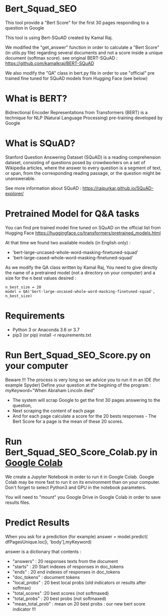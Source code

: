 # Bert_Squad_SEO

This tool provide a "Bert Score" for the first 30 pages responding to a question in Google

This tool is using  Bert-SQuAD created by Kamal Raj. 

We modified the "get_answer" function in order to calculate a "Bert Score"  (in utils.py file)
regarding several documents and not a score inside a unique document (softmax score).
see original BERT-SQuAD : https://github.com/kamalkraj/BERT-SQuAD

We also modify the "QA" class in bert.py file in order to use "official" pre trained fine tuned for SQuAD models from Hugging Face (see below)

# What is BERT?

Bidirectional Encoder Representations from Transformers (BERT) is a technique for NLP (Natural Language Processing) pre-training developed by Google

# What is SQuAD?

Stanford Question Answering Dataset (SQuAD) is a reading comprehension dataset, consisting of questions posed by crowdworkers on a set of Wikipedia articles, where the answer to every question is a segment of text, or span, from the corresponding reading passage, or the question might be unanswerable.

See more information about SQuAD :  https://rajpurkar.github.io/SQuAD-explorer/

# Pretrained Model for Q&A tasks

You can find pre trained model fine tuned on SQuAD on the official list from Hugging Face
https://huggingface.co/transformers/pretrained_models.html 

At that time we found two available models (in English only) :
* 'bert-large-uncased-whole-word-masking-finetuned-squad'
* 'bert-large-cased-whole-word-masking-finetuned-squad'

As we modify the QA class written by Kamal Raj, You need to give directly the name of a pretrained model (not a directory on your computer) and a size for the n best values desired :
```
n_best_size = 20
model = QA('bert-large-uncased-whole-word-masking-finetuned-squad', n_best_size) 
```

# Requirements

* Python 3 or Anaconda 3.6 or 3.7
* pip3 (or pip) install -r requirements.txt

# Run Bert_Squad_SEO_Score.py on your computer 

Beware !!! The process is very long so we advice you to run it in an IDE (for example Spyder) 
Define your question at the begining of the program :
myKeyword="When Abraham Lincoln died"

* The system will scrap Google to get the first 30 pages answering to the question, 
* Next scraping the content of each page
* And for each page calculate a score for the 20 bests responses - The Bert Score for a page is the mean of these 20 scores.

# Run Bert_Squad_SEO_Score_Colab.py in [Google Colab](https://colab.research.google.com)

We create a Jupyter Notebook in order to run it in Google Colab.  Google Colab may be more fast to run it on its environment than on your computer. Don't forget to select Python3 and GPU in  the notebook parameters.

You will need to "mount" you Google Drive in Google Colab in order to save results files.

# Predict Results

When you ask for a prediction (for example)
answer = model.predict( dfPagesUnique.loc[i, 'body'],myKeyword)

answer is a dictionary that contents :
* "answers" : 20 responses texts from  the document
* "starts" : 20 Start indexes of responses in doc_tokens
* "ends" : 20 end  indexes of responses in doc_tokens
* "doc_tokens" : document tokens
* "local_probs" : 20 best local probs (old indicators or results after softmax)
* "total_scores" :20 best scores (not softmaxed)
* "total_probs" : 20 best probs  (not softmaxed)
* "mean_total_prob" : mean on 20 best probs : our new bert score indicator !!!














